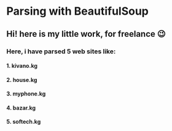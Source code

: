 # Parsing with BeautifulSoup 

## Hi! here is my little work, for freelance 😉

### Here, i have parsed 5 web sites like:
#### 1. kivano.kg 
#### 2. house.kg
#### 3. myphone.kg
#### 4. bazar.kg
#### 5. softech.kg
